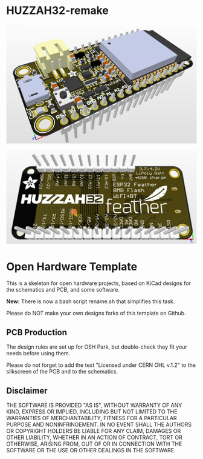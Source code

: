 # HUZZAH32-remake
![3D TOP](assets/HUZZAH32_3D_TOP.png)

![3D BOT](assets/HUZZAH32_3D_BOT.png)

# Open Hardware Template
This is a skeleton for open hardware projects, based on KiCad designs for the schematics and PCB, and some software. 

**New:** There is now a bash script rename.sh that simplifies this task.

Please do NOT make your own designs forks of this template on Github.

## PCB Production
The design rules are set up for OSH Park, but double-check they fit your needs before using them. 

Please do not forget to add the text "Licensed under CERN OHL v.1.2" to the silkscreen of the PCB and to the schematics.

## Disclaimer
THE SOFTWARE IS PROVIDED "AS IS", WITHOUT WARRANTY OF ANY KIND, EXPRESS OR
IMPLIED, INCLUDING BUT NOT LIMITED TO THE WARRANTIES OF MERCHANTABILITY,
FITNESS FOR A PARTICULAR PURPOSE AND NONINFRINGEMENT. IN NO EVENT SHALL THE
AUTHORS OR COPYRIGHT HOLDERS BE LIABLE FOR ANY CLAIM, DAMAGES OR OTHER
LIABILITY, WHETHER IN AN ACTION OF CONTRACT, TORT OR OTHERWISE, ARISING FROM,
OUT OF OR IN CONNECTION WITH THE SOFTWARE OR THE USE OR OTHER DEALINGS IN THE
SOFTWARE.

